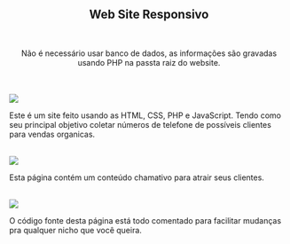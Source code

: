 <div align="center">
 
## Web Site Responsivo

<br>

Não é necessário usar banco de dados, as informações são gravadas usando PHP na passta raiz do website.

</div>

<br>
<br>

<img src=https://imgur.com/7xDahiE.png>

<br>

Este é um site feito usando as HTML, CSS, PHP e JavaScript. Tendo como seu principal objetivo coletar números de telefone de possíveis clientes para vendas organicas.

<br>

<img src=https://imgur.com/v4arfd7.png>

<br>

Esta página contém um conteúdo chamativo para atrair seus clientes.

<br>

<img src=https://imgur.com/Oa0suek.png>

<br>

O código fonte desta página está todo comentado para facilitar mudanças pra qualquer nicho que você queira.
